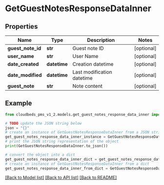 # GetGuestNotesResponseDataInner


## Properties

Name | Type | Description | Notes
------------ | ------------- | ------------- | -------------
**guest_note_id** | **str** | Guest note ID | [optional] 
**user_name** | **str** | User Name | [optional] 
**date_created** | **datetime** | Creation datetime | [optional] 
**date_modified** | **datetime** | Last modification datetime | [optional] 
**guest_note** | **str** | Note content | [optional] 

## Example

```python
from cloudbeds_pms_v1_2.models.get_guest_notes_response_data_inner import GetGuestNotesResponseDataInner

# TODO update the JSON string below
json = "{}"
# create an instance of GetGuestNotesResponseDataInner from a JSON string
get_guest_notes_response_data_inner_instance = GetGuestNotesResponseDataInner.from_json(json)
# print the JSON string representation of the object
print(GetGuestNotesResponseDataInner.to_json())

# convert the object into a dict
get_guest_notes_response_data_inner_dict = get_guest_notes_response_data_inner_instance.to_dict()
# create an instance of GetGuestNotesResponseDataInner from a dict
get_guest_notes_response_data_inner_from_dict = GetGuestNotesResponseDataInner.from_dict(get_guest_notes_response_data_inner_dict)
```
[[Back to Model list]](../README.md#documentation-for-models) [[Back to API list]](../README.md#documentation-for-api-endpoints) [[Back to README]](../README.md)


